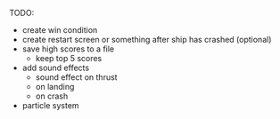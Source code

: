 TODO:
* create win condition
* create restart screen or something after ship has crashed (optional)
* save high scores to a file
  * keep top 5 scores
* add sound effects
  * sound effect on thrust
  * on landing
  * on crash
* particle system